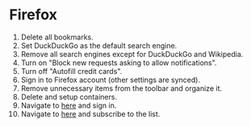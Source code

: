 # Firefox

1. Delete all bookmarks.
2. Set DuckDuckGo as the default search engine.
3. Remove all search engines except for DuckDuckGo and Wikipedia.
4. Turn on "Block new requests asking to allow notifications".
5. Turn off "Autofill credit cards".
6. Sign in to Firefox account (other settings are synced).
7. Remove unnecessary items from the toolbar and organize it.
8. Delete and setup containers.
9. Navigate to [here](https://letsblock.it/) and sign in.
10. Navigate to [here](https://letsblock.it/help/use-list) and subscribe to the list.
